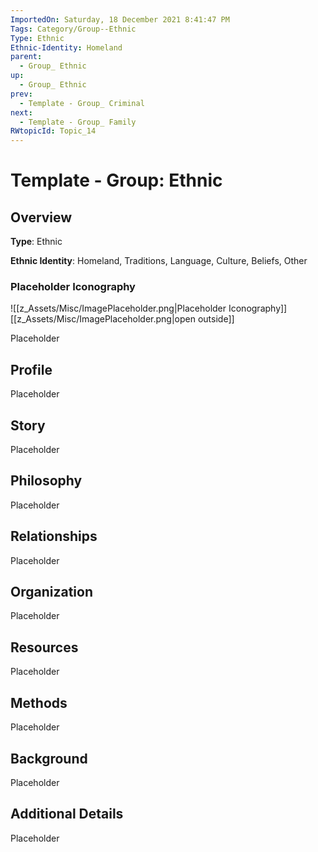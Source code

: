 ```yaml
---
ImportedOn: Saturday, 18 December 2021 8:41:47 PM
Tags: Category/Group--Ethnic
Type: Ethnic
Ethnic-Identity: Homeland
parent:
  - Group_ Ethnic
up:
  - Group_ Ethnic
prev:
  - Template - Group_ Criminal
next:
  - Template - Group_ Family
RWtopicId: Topic_14
---
```

# Template - Group: Ethnic
## Overview
**Type**: Ethnic

**Ethnic Identity**: Homeland, Traditions, Language, Culture, Beliefs, Other

### Placeholder Iconography
![[z_Assets/Misc/ImagePlaceholder.png|Placeholder Iconography]]
[[z_Assets/Misc/ImagePlaceholder.png|open outside]]

Placeholder

## Profile
Placeholder

## Story
Placeholder

## Philosophy
Placeholder

## Relationships
Placeholder

## Organization
Placeholder

## Resources
Placeholder

## Methods
Placeholder

## Background
Placeholder

## Additional Details
Placeholder

